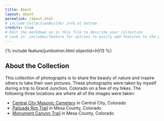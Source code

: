 ```yaml
---
title: About
layout: about
permalink: /about.html
# include CollectionBuilder info at bottom
credits: true
# Edit the markdown on in this file to describe your collection
# Look in _includes/feature for options to easily add features to the page
---
```


{% include feature/jumbotron.html objectid=lr013 %}


## About the Collection

This collection of photographs is to share the beauty of nature and inspire others to take their own pictures. These photographs were taken by myself during a trip to Grand Junction, Colorado on a few of my hikes. The following three locations are where all of the images were taken:

- [Central City Masonic Cemetery](http://www.colorado-cemeteries.com/CentralCityMasonic.html) in Central City, Colorado 
- [Palisade Rim Trail](https://www.alltrails.com/trail/us/colorado/palisade-rim-trail) in Mesa County, Colorado
- [Monument Canyon Trail](https://www.alltrails.com/trail/us/colorado/monument-canyon-loop-trail) in Mesa County, Colorado 



